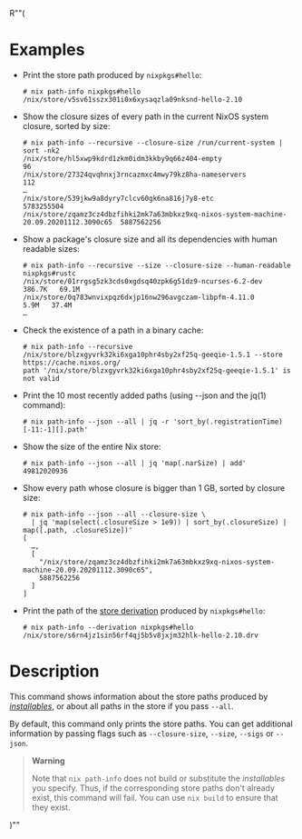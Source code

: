 R""(

# Examples

* Print the store path produced by `nixpkgs#hello`:

  ```console
  # nix path-info nixpkgs#hello
  /nix/store/v5sv61sszx301i0x6xysaqzla09nksnd-hello-2.10
  ```

* Show the closure sizes of every path in the current NixOS system
  closure, sorted by size:

  ```console
  # nix path-info --recursive --closure-size /run/current-system | sort -nk2
  /nix/store/hl5xwp9kdrd1zkm0idm3kkby9q66z404-empty                                                96
  /nix/store/27324qvqhnxj3rncazmxc4mwy79kz8ha-nameservers                                         112
  …
  /nix/store/539jkw9a8dyry7clcv60gk6na816j7y8-etc                                          5783255504
  /nix/store/zqamz3cz4dbzfihki2mk7a63mbkxz9xq-nixos-system-machine-20.09.20201112.3090c65  5887562256
  ```

* Show a package's closure size and all its dependencies with human
  readable sizes:

  ```console
  # nix path-info --recursive --size --closure-size --human-readable nixpkgs#rustc
  /nix/store/01rrgsg5zk3cds0xgdsq40zpk6g51dz9-ncurses-6.2-dev      386.7K   69.1M
  /nix/store/0q783wnvixpqz6dxjp16nw296avgczam-libpfm-4.11.0          5.9M   37.4M
  …
  ```

* Check the existence of a path in a binary cache:

  ```console
  # nix path-info --recursive /nix/store/blzxgyvrk32ki6xga10phr4sby2xf25q-geeqie-1.5.1 --store https://cache.nixos.org/
  path '/nix/store/blzxgyvrk32ki6xga10phr4sby2xf25q-geeqie-1.5.1' is not valid

  ```

* Print the 10 most recently added paths (using --json and the jq(1)
  command):

  ```console
  # nix path-info --json --all | jq -r 'sort_by(.registrationTime)[-11:-1][].path'
  ```

* Show the size of the entire Nix store:

  ```console
  # nix path-info --json --all | jq 'map(.narSize) | add'
  49812020936
  ```

* Show every path whose closure is bigger than 1 GB, sorted by closure
  size:

  ```console
  # nix path-info --json --all --closure-size \
    | jq 'map(select(.closureSize > 1e9)) | sort_by(.closureSize) | map([.path, .closureSize])'
  [
    …,
    [
      "/nix/store/zqamz3cz4dbzfihki2mk7a63mbkxz9xq-nixos-system-machine-20.09.20201112.3090c65",
      5887562256
    ]
  ]
  ```

* Print the path of the [store derivation] produced by `nixpkgs#hello`:

  [store derivation]: @docroot@/glossary.md#gloss-store-derivation

  ```console
  # nix path-info --derivation nixpkgs#hello
  /nix/store/s6rn4jz1sin56rf4qj5b5v8jxjm32hlk-hello-2.10.drv
  ```

# Description

This command shows information about the store paths produced by
[*installables*](./nix.md#installables), or about all paths in the store if you pass `--all`.

By default, this command only prints the store paths. You can get
additional information by passing flags such as `--closure-size`,
`--size`, `--sigs` or `--json`.

> **Warning**
>
> Note that `nix path-info` does not build or substitute the
> *installables* you specify. Thus, if the corresponding store paths
> don't already exist, this command will fail. You can use `nix build`
> to ensure that they exist.

)""
